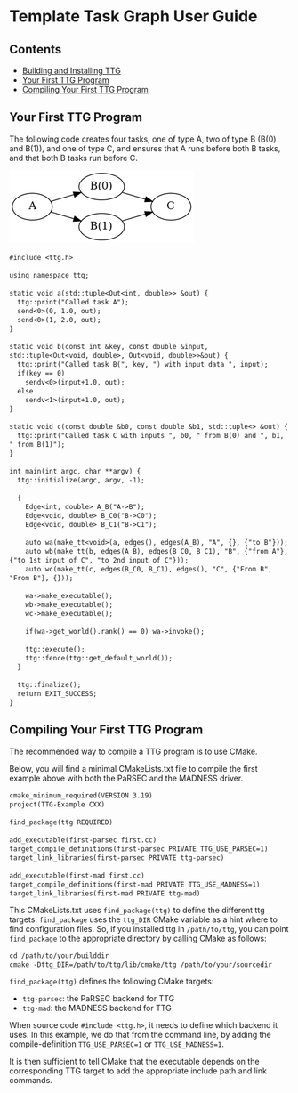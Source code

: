 # <a name="userguide">Template Task Graph User Guide</a>

## <a name="toc">Contents</a>

* [Building and Installing TTG](https://github.com/TESSEorg/ttg/blob/master/INSTALL.md)
* [Your First TTG Program](#firstprog)
* [Compiling Your First TTG Program](#compiling)

## <a name="firstprog">Your First TTG Program</a>

The following code creates four tasks, one of type A, two of type B
(B(0) and B(1)), and one of type C, and ensures that A runs before
both B tasks, and that both B tasks run before C.

![Simple Diamond DAG](simple.png)

~~~~~~~~~~~~~{.cpp}
#include <ttg.h>

using namespace ttg;

static void a(std::tuple<Out<int, double>> &out) {
  ttg::print("Called task A");
  send<0>(0, 1.0, out);
  send<0>(1, 2.0, out);
}

static void b(const int &key, const double &input, std::tuple<Out<void, double>, Out<void, double>>&out) {
  ttg::print("Called task B(", key, ") with input data ", input);
  if(key == 0)
    sendv<0>(input+1.0, out);
  else
    sendv<1>(input+1.0, out);
}

static void c(const double &b0, const double &b1, std::tuple<> &out) {
  ttg::print("Called task C with inputs ", b0, " from B(0) and ", b1, " from B(1)");
}

int main(int argc, char **argv) {
  ttg::initialize(argc, argv, -1);

  {
    Edge<int, double> A_B("A->B");
    Edge<void, double> B_C0("B->C0");
    Edge<void, double> B_C1("B->C1");

    auto wa(make_tt<void>(a, edges(), edges(A_B), "A", {}, {"to B"}));
    auto wb(make_tt(b, edges(A_B), edges(B_C0, B_C1), "B", {"from A"}, {"to 1st input of C", "to 2nd input of C"}));
    auto wc(make_tt(c, edges(B_C0, B_C1), edges(), "C", {"From B", "From B"}, {}));

    wa->make_executable();
    wb->make_executable();
    wc->make_executable();

    if(wa->get_world().rank() == 0) wa->invoke();

    ttg::execute();
    ttg::fence(ttg::get_default_world());
  }

  ttg::finalize();
  return EXIT_SUCCESS;
}

~~~~~~~~~~~~~

## <a name="compiling">Compiling Your First TTG Program</a>

The recommended way to compile a TTG program is to use CMake.

Below, you will find a minimal CMakeLists.txt file to compile the first 
example above with both the PaRSEC and the MADNESS driver.

~~~~~~~~~~~~~{.cmake}
cmake_minimum_required(VERSION 3.19)
project(TTG-Example CXX)

find_package(ttg REQUIRED)

add_executable(first-parsec first.cc)
target_compile_definitions(first-parsec PRIVATE TTG_USE_PARSEC=1)
target_link_libraries(first-parsec PRIVATE ttg-parsec)

add_executable(first-mad first.cc)
target_compile_definitions(first-mad PRIVATE TTG_USE_MADNESS=1)
target_link_libraries(first-mad PRIVATE ttg-mad)
~~~~~~~~~~~~~

This CMakeLists.txt uses `find_package(ttg)` to define the different ttg targets.
`find_package` uses the `ttg_DIR` CMake variable as a hint where to find
configuration files. So, if you installed ttg in `/path/to/ttg`, you can point
`find_package` to the appropriate directory by calling CMake as follows:

~~~~~~~~~~~~~{.sh}
cd /path/to/your/builddir
cmake -Dttg_DIR=/path/to/ttg/lib/cmake/ttg /path/to/your/sourcedir
~~~~~~~~~~~~~

`find_package(ttg)` defines the following CMake targets:
  - `ttg-parsec`: the PaRSEC backend for TTG
  - `ttg-mad`: the MADNESS backend for TTG

When source code `#include <ttg.h>`, it needs to define which backend it uses.
In this example, we do that from the command line, by adding the compile-definition
`TTG_USE_PARSEC=1` or `TTG_USE_MADNESS=1`. 

It is then sufficient to tell CMake that the executable depends on the
corresponding TTG target to add the appropriate include path and link
commands.
